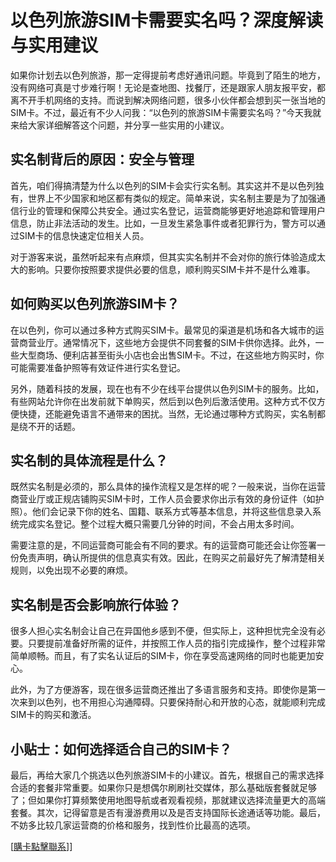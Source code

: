# 以色列旅游SIM卡需要实名吗？深度解读与实用建议

如果你计划去以色列旅游，那一定得提前考虑好通讯问题。毕竟到了陌生的地方，没有网络可真是寸步难行啊！无论是查地图、找餐厅，还是跟家人朋友报平安，都离不开手机网络的支持。而说到解决网络问题，很多小伙伴都会想到买一张当地的SIM卡。不过，最近有不少人问我：“以色列的旅游SIM卡需要实名吗？”今天我就来给大家详细解答这个问题，并分享一些实用的小建议。

## 实名制背后的原因：安全与管理

首先，咱们得搞清楚为什么以色列的SIM卡会实行实名制。其实这并不是以色列独有，世界上不少国家和地区都有类似的规定。简单来说，实名制主要是为了加强通信行业的管理和保障公共安全。通过实名登记，运营商能够更好地追踪和管理用户信息，防止非法活动的发生。比如，一旦发生紧急事件或者犯罪行为，警方可以通过SIM卡的信息快速定位相关人员。

对于游客来说，虽然听起来有点麻烦，但其实实名制并不会对你的旅行体验造成太大的影响。只要你按照要求提供必要的信息，顺利购买SIM卡并不是什么难事。

## 如何购买以色列旅游SIM卡？

在以色列，你可以通过多种方式购买SIM卡。最常见的渠道是机场和各大城市的运营商营业厅。通常情况下，这些地方会提供不同套餐的SIM卡供你选择。此外，一些大型商场、便利店甚至街头小店也会出售SIM卡。不过，在这些地方购买时，你可能需要准备护照等有效证件进行实名登记。

另外，随着科技的发展，现在也有不少在线平台提供以色列SIM卡的服务。比如，有些网站允许你在出发前就下单购买，然后到以色列后激活使用。这种方式不仅方便快捷，还能避免语言不通带来的困扰。当然，无论通过哪种方式购买，实名制都是绕不开的话题。

## 实名制的具体流程是什么？

既然实名制是必须的，那么具体的操作流程又是怎样的呢？一般来说，当你在运营商营业厅或正规店铺购买SIM卡时，工作人员会要求你出示有效的身份证件（如护照）。他们会记录下你的姓名、国籍、联系方式等基本信息，并将这些信息录入系统完成实名登记。整个过程大概只需要几分钟的时间，不会占用太多时间。

需要注意的是，不同运营商可能会有不同的要求。有的运营商可能还会让你签署一份免责声明，确认所提供的信息真实有效。因此，在购买之前最好先了解清楚相关规则，以免出现不必要的麻烦。

## 实名制是否会影响旅行体验？

很多人担心实名制会让自己在异国他乡感到不便，但实际上，这种担忧完全没有必要。只要提前准备好所需的证件，并按照工作人员的指引完成操作，整个过程非常简单顺畅。而且，有了实名认证后的SIM卡，你在享受高速网络的同时也能更加安心。

此外，为了方便游客，现在很多运营商还推出了多语言服务和支持。即使你是第一次来到以色列，也不用担心沟通障碍。只要保持耐心和开放的心态，就能顺利完成SIM卡的购买和激活。

## 小贴士：如何选择适合自己的SIM卡？

最后，再给大家几个挑选以色列旅游SIM卡的小建议。首先，根据自己的需求选择合适的套餐非常重要。如果你只是想偶尔刷刷社交媒体，那么基础版套餐就足够了；但如果你打算频繁使用地图导航或者观看视频，那就建议选择流量更大的高端套餐。其次，记得留意是否有漫游费用以及是否支持国际长途通话等功能。最后，不妨多比较几家运营商的价格和服务，找到性价比最高的选项。

[[購卡點擊聯系](https://t.me/s/esim1088)]]